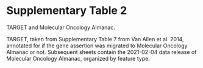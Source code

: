 # Supplementary Table 2
TARGET and Molecular Oncology Almanac.

TARGET, taken from Supplementary Table 7 from Van Allen et al. 2014, annotated for if the gene assertion was migrated to Molecular Oncology Almanac or not. Subsequent sheets contain the 2021-02-04 data release of Molecular Oncology Almanac, organized by feature type. 

